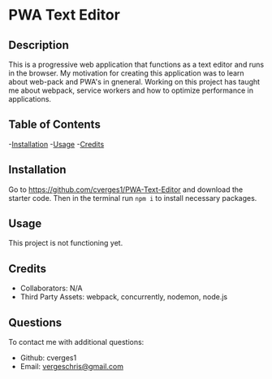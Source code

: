 
  # PWA Text Editor
  

  ## Description
  This is a progressive web application that functions as a text editor and runs in the browser. My motivation for creating this application was to learn about web-pack and PWA's in gneneral.  Working on this project has taught me about webpack, service workers and how to optimize performance in applications.
  
  ## Table of Contents
  
  -[Installation](#installation)
  -[Usage](#usage)
  -[Credits](#credits)
    

  ## Installation
  
  Go to https://github.com/cverges1/PWA-Text-Editor and download the starter code. Then in the terminal run `npm i` to install necessary packages.
  
  ## Usage
  
  This project is not functioning yet.
  
  ## Credits
  
  - Collaborators: N/A
  - Third Party Assets: webpack, concurrently, nodemon, node.js

  ## Questions
  To contact me with additional questions:
  - Github: cverges1
  - Email: vergeschris@gmail.com
  